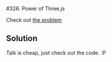#326. Power of Three.js

Check out [the problem](https://leetcode.com/problems/power-of-three/)

## Solution

Talk is cheap, just check out the code. :P